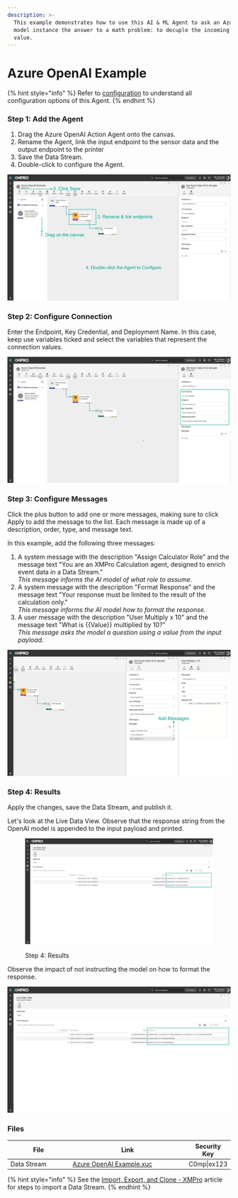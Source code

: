 ```yaml
---
description: >-
  This example demonstrates how to use this AI & ML Agent to ask an Azure OpenAI
  model instance the answer to a math problem: to decuple the incoming sensor
  value.
---
```


# Azure OpenAI Example

{% hint style="info" %}
Refer to [configuration](azure-openai-configuration.md) to understand all configuration options of this Agent.
{% endhint %}

### Step 1: Add the Agent

1. Drag the Azure OpenAI Action Agent onto the canvas.
2. Rename the Agent, link the input endpoint to the sensor data and the output endpoint to the printer
3. Save the Data Stream.
4. Double-click to configure the Agent.

![Step 1: Add the Agent](<../../../../../.gitbook/assets/Azure OpenAI Example - Step 1.png>)

### Step 2: Configure Connection

Enter the Endpoint, Key Credential, and Deployment Name. In this case, keep use variables ticked and select the variables that represent the connection values.

![Step 2: Configure Connection](<../../../../../.gitbook/assets/Azure OpenAI Example - Step 2.png>)

### Step 3: Configure Messages

Click the plus button to add one or more messages, making sure to click Apply to add the message to the list. Each message is made up of a description, order, type, and message text.

In this example, add the following three messages:

1. A system message with the description "Assign Calculator Role" and the message text "You are an XMPro Calculation agent, designed to enrich event data in a Data Stream." \
   _This message informs the AI model of what role to assume._
2. A system message with the description "Format Response" and the message text "Your response must be limited to the result of the calculation only." \
   _This message informs the AI model how to format the response._
3. A user message with the description "User Multiply x 10" and the message text "What is \{{Value\}} multiplied by 10?" \
   _This message asks the model a question using a value from the input payload._

![Step 3: Configure Messages](<../../../../../.gitbook/assets/Azure OpenAI Example - Step 3.png>)

### Step 4: Results

Apply the changes, save the Data Stream, and publish it.&#x20;

Let's look at the Live Data View. Observe that the response string from the OpenAI model is appended to the input payload and printed.

<figure><img src="../../../../../.gitbook/assets/Azure OpenAI Example - Step 4.png" alt=""><figcaption><p>Step 4: Results</p></figcaption></figure>

Observe the impact of not instructing the model on how to format the response.

![Step 4: Unformatted Response](<../../../../../.gitbook/assets/Azure OpenAI Example - Step 4 Alt.png>)

### Files

<table><thead><tr><th width="150">File</th><th width="297" data-type="files">Link</th><th>Security Key</th></tr></thead><tbody><tr><td>Data Stream</td><td><a href="../../../../../.gitbook/assets/Azure OpenAI Example.xuc">Azure OpenAI Example.xuc</a></td><td>C0mp|ex123</td></tr></tbody></table>

{% hint style="info" %}
See the [Import, Export, and Clone - XMPro](https://documentation.xmpro.com/how-tos/import-export-and-clone#importing) article for steps to import a Data Stream.
{% endhint %}
